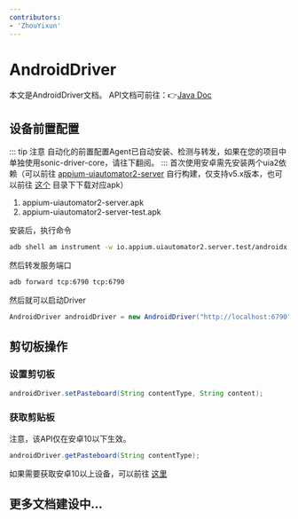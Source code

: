 ```yaml
---
contributors:
- 'ZhouYixun'
---
```


# AndroidDriver

本文是AndroidDriver文档。 API文档可前往：👉[Java Doc](https://s01.oss.sonatype.org/service/local/repositories/releases/archive/io/github/soniccloudorg/sonic-driver-core/1.1.28/sonic-driver-core-1.1.28-javadoc.jar/!/index.html)

## 设备前置配置
::: tip 注意
自动化的前置配置Agent已自动安装、检测与转发，如果在您的项目中单独使用sonic-driver-core，请往下翻阅。
:::
首次使用安卓需先安装两个uia2依赖（可以前往 [appium-uiautomator2-server](https://github.com/SonicCloudOrg/sonic-appium-uiautomator2-server) 自行构建，仅支持v5.x版本，也可以前往 [这个](https://github.com/SonicCloudOrg/sonic-agent/tree/main/plugins) 目录下下载对应apk）
1. appium-uiautomator2-server.apk
2. appium-uiautomator2-server-test.apk

安装后，执行命令
```bash
adb shell am instrument -w io.appium.uiautomator2.server.test/androidx.test.runner.AndroidJUnitRunner
```
然后转发服务端口
```bash
adb forward tcp:6790 tcp:6790
```
然后就可以启动Driver
```java
AndroidDriver androidDriver = new AndroidDriver("http://localhost:6790");
```

## 剪切板操作

### 设置剪切板
```java
androidDriver.setPasteboard(String contentType, String content);
```

### 获取剪贴板

注意，该API仅在安卓10以下生效。
```java
androidDriver.getPasteboard(String contentType);
```
如果需要获取安卓10以上设备，可以前往 [这里](https://sonic-cloud.cn/saa/saa-clipper.html#%E7%9B%B4%E6%8E%A5%E4%BD%BF%E7%94%A8)

## 更多文档建设中...

